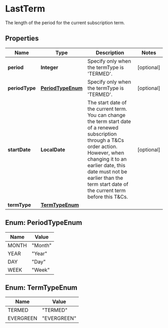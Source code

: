 

# LastTerm

The length of the period for the current subscription term.

## Properties

| Name | Type | Description | Notes |
|------------ | ------------- | ------------- | -------------|
|**period** | **Integer** | Specify only when the termType is &#39;TERMED&#39;. |  [optional] |
|**periodType** | [**PeriodTypeEnum**](#PeriodTypeEnum) | Specify only when the termType is &#39;TERMED&#39;. |  [optional] |
|**startDate** | **LocalDate** | The start date of the current term. You can change the term start date of a renewed subscription through a T&amp;Cs order action. However, when changing it to an earlier date, this date must not be earlier than the term start date of the current term before this T&amp;Cs.  |  [optional] |
|**termType** | [**TermTypeEnum**](#TermTypeEnum) |  |  |



## Enum: PeriodTypeEnum

| Name | Value |
|---- | -----|
| MONTH | &quot;Month&quot; |
| YEAR | &quot;Year&quot; |
| DAY | &quot;Day&quot; |
| WEEK | &quot;Week&quot; |



## Enum: TermTypeEnum

| Name | Value |
|---- | -----|
| TERMED | &quot;TERMED&quot; |
| EVERGREEN | &quot;EVERGREEN&quot; |



